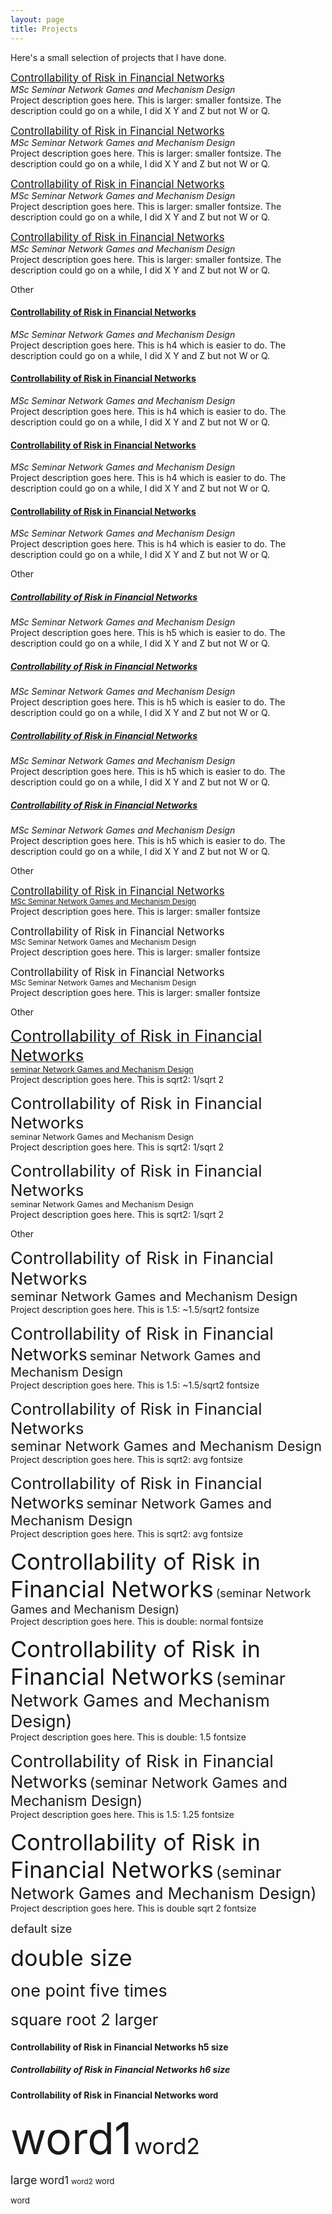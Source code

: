 ```yaml
---
layout: page
title: Projects
---
```


Here's a small selection of projects that I have done.

[<span style="font-size:larger;">Controllability of Risk in Financial Networks</span>]()  
*MSc Seminar Network Games and Mechanism Design*  
Project description goes here. This is larger: smaller fontsize. The description could go on a while, I did X Y and Z but not W or Q.

[<span style="font-size:larger;">Controllability of Risk in Financial Networks</span>]()  
*MSc Seminar Network Games and Mechanism Design*  
Project description goes here. This is larger: smaller fontsize. The description could go on a while, I did X Y and Z but not W or Q.

[<span style="font-size:larger;">Controllability of Risk in Financial Networks</span>]()  
*MSc Seminar Network Games and Mechanism Design*  
Project description goes here. This is larger: smaller fontsize. The description could go on a while, I did X Y and Z but not W or Q.

[<span style="font-size:larger;">Controllability of Risk in Financial Networks</span>]()  
*MSc Seminar Network Games and Mechanism Design*  
Project description goes here. This is larger: smaller fontsize. The description could go on a while, I did X Y and Z but not W or Q.

Other

#### [Controllability of Risk in Financial Networks]()  
*MSc Seminar Network Games and Mechanism Design*  
Project description goes here. This is h4 which is easier to do. The description could go on a while, I did X Y and Z but not W or Q.

#### [Controllability of Risk in Financial Networks]()  
*MSc Seminar Network Games and Mechanism Design*  
Project description goes here. This is h4 which is easier to do. The description could go on a while, I did X Y and Z but not W or Q.

#### [Controllability of Risk in Financial Networks]()  
*MSc Seminar Network Games and Mechanism Design*  
Project description goes here. This is h4 which is easier to do. The description could go on a while, I did X Y and Z but not W or Q.

#### [Controllability of Risk in Financial Networks]()  
*MSc Seminar Network Games and Mechanism Design*  
Project description goes here. This is h4 which is easier to do. The description could go on a while, I did X Y and Z but not W or Q.

Other

##### [Controllability of Risk in Financial Networks]()  
*MSc Seminar Network Games and Mechanism Design*  
Project description goes here. This is h5 which is easier to do. The description could go on a while, I did X Y and Z but not W or Q.


##### [Controllability of Risk in Financial Networks]()  
*MSc Seminar Network Games and Mechanism Design*  
Project description goes here. This is h5 which is easier to do. The description could go on a while, I did X Y and Z but not W or Q.


##### [Controllability of Risk in Financial Networks]()  
*MSc Seminar Network Games and Mechanism Design*  
Project description goes here. This is h5 which is easier to do. The description could go on a while, I did X Y and Z but not W or Q.


##### [Controllability of Risk in Financial Networks]()   
*MSc Seminar Network Games and Mechanism Design*  
Project description goes here. This is h5 which is easier to do. The description could go on a while, I did X Y and Z but not W or Q.



Other

[<span style="font-size:larger;">Controllability of Risk in Financial Networks</span>  
<span style="font-size:smaller;">MSc Seminar Network Games and Mechanism Design</span>]()  
Project description goes here. This is larger: smaller fontsize

<span style="font-size:larger;">Controllability of Risk in Financial Networks</span>  
<span style="font-size:smaller;">MSc Seminar Network Games and Mechanism Design</span>   
Project description goes here. This is larger: smaller fontsize

<span style="font-size:larger;">Controllability of Risk in Financial Networks</span>  
<span style="font-size:smaller;">MSc Seminar Network Games and Mechanism Design</span>   
Project description goes here. This is larger: smaller fontsize

Other

[<span style="font-size:25.83px;">Controllability of Risk in Financial Networks</span>  
<span style="font-size:12.76px;">seminar Network Games and Mechanism Design</span>]()  
Project description goes here. This is sqrt2: 1/sqrt 2

<span style="font-size:25.83px;">Controllability of Risk in Financial Networks</span>  
<span style="font-size:12.76px;">seminar Network Games and Mechanism Design</span>  
Project description goes here. This is sqrt2: 1/sqrt 2

<span style="font-size:25.83px;">Controllability of Risk in Financial Networks</span>  
<span style="font-size:12.76px;">seminar Network Games and Mechanism Design</span>  
Project description goes here. This is sqrt2: 1/sqrt 2

Other



<span style="font-size:27px;">Controllability of Risk in Financial Networks</span>  
<span style="font-size:20px;">seminar Network Games and Mechanism Design</span>  
Project description goes here. This is 1.5: ~1.5/sqrt2 fontsize

<span style="font-size:27px;">Controllability of Risk in Financial Networks</span> 
<span style="font-size:20px;">seminar Network Games and Mechanism Design</span>  
Project description goes here. This is 1.5: ~1.5/sqrt2 fontsize


<span style="font-size:25.83px;">Controllability of Risk in Financial Networks</span>  
<span style="font-size:21.69px;">seminar Network Games and Mechanism Design</span>  
Project description goes here. This is sqrt2: avg fontsize


<span style="font-size:25.83px;">Controllability of Risk in Financial Networks</span> 
<span style="font-size:21.69px;">seminar Network Games and Mechanism Design</span>  
Project description goes here. This is sqrt2: avg fontsize





<span style="font-size:36px;">Controllability of Risk in Financial Networks</span> 
<span style="font-size:18px;">(seminar Network Games and Mechanism Design)</span>  
Project description goes here. This is double: normal fontsize

<span style="font-size:36px;">Controllability of Risk in Financial Networks</span> 
<span style="font-size:27px;">(seminar Network Games and Mechanism Design)</span>  
Project description goes here. This is double: 1.5 fontsize

<span style="font-size:27px;">Controllability of Risk in Financial Networks</span> 
<span style="font-size:22.5px;">(seminar Network Games and Mechanism Design)</span>  
Project description goes here. This is 1.5: 1.25 fontsize

<span style="font-size:36px;">Controllability of Risk in Financial Networks</span> 
<span style="font-size:25.38px;">(seminar Network Games and Mechanism Design)</span>  
Project description goes here. This is double sqrt 2 fontsize

<span style="font-size:18px;">default size</span>

<span style="font-size:36px;">double size</span>

<span style="font-size:27px;">one point five times</span>

<span style="font-size:25.38px;">square root 2 larger</span>


#### Controllability of Risk in Financial Networks <span style="h5;">h5 size</span>

##### Controllability of Risk in Financial Networks <span style="h6;">h6 size</span>


#### Controllability of Risk in Financial Networks <span style="font-size:small;">word</span>

<span style="font-size:5em;">word1</span> <span style="font-size:2.5em;">word2</span>

<span style="font-size:large;">large</span> <span style="font-size:larger;">word1</span> <span style="font-size:smaller;">word2</span> <span style="font-size:small;">word</span>



<span style="font-size:small;">word</span>